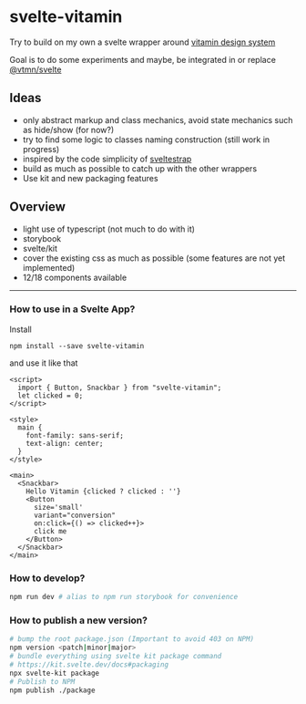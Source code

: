 # svelte-vitamin

Try to build on my own a svelte wrapper around [vitamin design system](https://www.decathlon.design/)

Goal is to do some experiments and maybe, be integrated in or replace [@vtmn/svelte](https://www.decathlon.design/726f8c765/p/41193f-ui-libraries/t/23bddb)

## Ideas

- only abstract markup and class mechanics, avoid state mechanics such as hide/show (for now?)
- try to find some logic to classes naming construction (still work in progress)
- inspired by the code simplicity of [sveltestrap](https://github.com/bestguy/sveltestrap)
- build as much as possible to catch up with the other wrappers
- Use kit and new packaging features

## Overview

- light use of typescript (not much to do with it)
- storybook
- svelte/kit
- cover the existing css as much as possible (some features are not yet implemented)
- 12/18 components available

---

### How to use in a Svelte App?

Install

```shell
npm install --save svelte-vitamin
```

and use it like that

```sveltehtml
<script>
  import { Button, Snackbar } from "svelte-vitamin";
  let clicked = 0;
</script>

<style>
  main {
    font-family: sans-serif;
    text-align: center;
  }
</style>

<main>
  <Snackbar>
    Hello Vitamin {clicked ? clicked : ''}
    <Button
      size='small'
      variant="conversion"
      on:click={() => clicked++}>
      click me
    </Button>
  </Snackbar>
</main>
```

### How to develop?

```sh
npm run dev # alias to npm run storybook for convenience
```

### How to publish a new version?

```sh
# bump the root package.json (Important to avoid 403 on NPM)
npm version <patch|minor|major>
# bundle everything using svelte kit package command
# https://kit.svelte.dev/docs#packaging
npx svelte-kit package
# Publish to NPM
npm publish ./package
```
